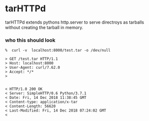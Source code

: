 # tarHTTPd
tarHTTPd extends pythons http.server to serve directroys as tarballs without creating the tarball in memory.


### who this should look
```
%  curl -v  localhost:8000/test.tar -o /dev/null  

> GET /test.tar HTTP/1.1
> Host: localhost:8000
> User-Agent: curl/7.62.0
> Accept: */*
> 


< HTTP/1.0 200 OK
< Server: SimpleHTTP/0.6 Python/3.7.1
< Date: Fri, 14 Dec 2018 11:38:45 GMT
< Content-type: application/x-tar
< Content-Length: 56620
< Last-Modified: Fri, 14 Dec 2018 07:24:02 GMT
< 

```
